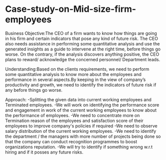 # Case-study-on-Mid-size-firm-employees
Business Objective:The CEO of a firm wants to know how things are going in his firm and certain indicators that pose any kind of future risk. The CEO also needs assistance in performing some quantitative analysis and use the generated insights as a guide to intervene at the right time, before things go worse. On the contrary, if the analysis discovers anything positive, the CEO plans to reward/ acknowledge the concerned personnel/ Department leads.

Understanding:Based on the clients requirements, we need to perform some quantitative analysis to know more about the employees and  performance in several aspects.By keeping in the view of company’s productivity and growth, we need to identify the indicators of future risk if any before things go worse.

Approach:
-Splitting the given data into current working employees and Terminated employees.
-We will work on identifying the performance score and engagement in work of the current working employees to know about the performance of employees.
-We need to concentrate more on Termination reason of the employees and satisfaction score of their employees to improve company's policies if required
-We need to observe salary distribution of the current working employees.
-We need to identify the department / the managers with more number of projects being done so that the company can conduct recognition programmes to boost organizations reputation.
-We will try to identify if something wrong w.r.t hiring and if it posses any future risks.




